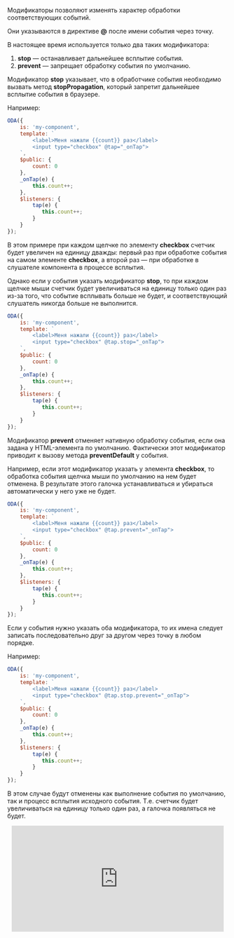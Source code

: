 Модификаторы позволяют изменять характер обработки соответствующих событий.

Они указываются в директиве **@** после имени события через точку.

В настоящее время используется только два таких модификатора:

1. **stop** — останавливает дальнейшее всплытие события.
2. **prevent** — запрещает обработку события по умолчанию.

Модификатор **stop** указывает, что в обработчике события необходимо вызвать метод **stopPropagation**, который запретит дальнейшее всплытие события в браузере.

Например:

```javascript _run_edit_console_[my-component.js]
ODA({
    is: 'my-component',
    template: `
        <label>Меня нажали {{count}} раз</label>
        <input type="checkbox" @tap="_onTap">
    `,
    $public: {
        count: 0
    },
    _onTap(e) {
        this.count++;
    },
    $listeners: {
        tap(e) {
           this.count++;
        }
    }
});
```

В этом примере при каждом щелчке по элементу **checkbox** счетчик будет увеличен на единицу дважды: первый раз при обработке события на самом элементе **checkbox**, а второй раз — при обработке в слушателе компонента в процессе всплытия.

Однако если у события указать модификатор **stop**, то при каждом щелчке мыши счетчик будет увеличиваться на единицу только один раз из-за того, что событие всплывать больше не будет, и соответствующий слушатель никогда больше не выполнится.

```javascript _run_edit_console_[my-component.js]
ODA({
    is: 'my-component',
    template: `
        <label>Меня нажали {{count}} раз</label>
        <input type="checkbox" @tap.stop="_onTap">
    `,
    $public: {
        count: 0
    },
    _onTap(e) {
        this.count++;
    },
    $listeners: {
        tap(e) {
           this.count++;
        }
    }
});
```

Модификатор **prevent** отменяет нативную обработку события, если она задана у HTML-элемента по умолчанию. Фактически этот модификатор приводит к вызову метода **preventDefault** у события.

Например, если этот модификатор указать у элемента **checkbox**, то обработка события щелчка мыши по умолчанию на нем будет отменена. В результате этого галочка устанавливаться и убираться автоматически у него уже не будет.

```javascript _run_edit_console_[my-component.js]
ODA({
    is: 'my-component',
    template: `
        <label>Меня нажали {{count}} раз</label>
        <input type="checkbox" @tap.prevent="_onTap">
    `,
    $public: {
        count: 0
    },
    _onTap(e) {
        this.count++;
    },
    $listeners: {
        tap(e) {
           this.count++;
        }
    }
});
```

Если у события нужно указать оба модификатора, то их имена следует записать последовательно друг за другом через точку в любом порядке.

Например:

```javascript _run_edit_console_[my-component.js]
ODA({
    is: 'my-component',
    template: `
        <label>Меня нажали {{count}} раз</label>
        <input type="checkbox" @tap.stop.prevent="_onTap">
    `,
    $public: {
        count: 0
    },
    _onTap(e) {
        this.count++;
    },
    $listeners: {
        tap(e) {
           this.count++;
        }
    }
});
```

В этом случае будут отменены как выполнение события по умолчанию, так и процесс всплытия исходного события. Т.е. счетчик будет увеличиваться на единицу только один раз, а галочка появляться не будет.

<div style="position:relative;padding-bottom:48%; margin:10px">
    <iframe src="https://www.youtube.com/embed/c05qvFibTBM?start=0" frameborder="0" allow="accelerometer; autoplay; encrypted-media; gyroscope; picture-in-picture" allowfullscreen
    	style="position:absolute;width:100%;height:100%;"></iframe>
</div>
